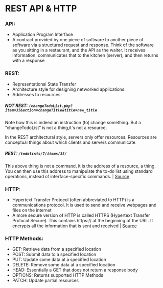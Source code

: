 # REST API & HTTP

### API:
  - Application Program Interface
  - A contract provided by one piece of software to another piece of software via a structured request and response. Think of the software as you sitting in a restaurant, and the API as the waiter. It receives information, communicates that to the kitchen (server), and then returns with a response

### REST:

  * Representational State Transfer
  * Architecture style for designing networked applications
  * Addresses to resources: 
    
  ##### NOT REST: `/changeTodoList.php?item=35&action=changeTitle&title=new_title`

Note how this is indeed an instruction (to) change something. But a “changeTodoList” is not a thing,it's not a resource.

In the REST architectural style, servers only offer resources. Resources are conceptual things about which clients and servers communicate.

  ##### REST: `/todolists/7/items/35/`

This above thing is not a command, it is the address of a resource, a thing. You can then use this address to manipulate the to-do list using standard operations, instead of interface-specific commands. | [Source](https://www.quora.com/What-is-REST-in-laymans-terms)
  
### HTTP:
  * Hypertext Transfer Protocol (often abbreviated to HTTP) is a communications protocol. It is used to send and receive webpages and files on the internet
  * A more secure version of HTTP is called HTTPS (Hypertext Transfer Protocol Secure). This contains https:// at the beginning of the URL. It encrypts all the information that is sent and received | [Source](https://simple.wikipedia.org/wiki/Hypertext_Transfer_Protocol)

### HTTP Methods:
  * GET: Retrieve data from a specified location
  * POST: Submit data to a specified location
  * PUT: Update some data at a specified location
  * DELETE: Remove some data at a specified location
  * HEAD: Essentially a GET that does not return a response body
  * OPTIONS: Returns supported HTTP Methods
  * PATCH: Update partial resources